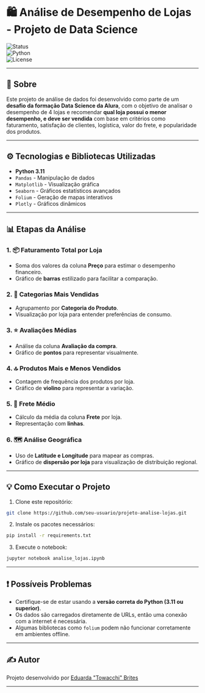 # 🛍️ Análise de Desempenho de Lojas - Projeto de Data Science

![Status](https://img.shields.io/badge/status-concluído-brightgreen)  
![Python](https://img.shields.io/badge/python-3.11-blue)  
![License](https://img.shields.io/badge/license-MIT-lightgrey)

---

## 📌 Sobre

Este projeto de análise de dados foi desenvolvido como parte de um **desafio da formação Data Science da Alura**, com o objetivo de analisar o desempenho de 4 lojas e recomendar **qual loja possui o menor desempenho, e deve ser vendida** com base em critérios como faturamento, satisfação de clientes, logística, valor do frete, e popularidade dos produtos.

---

## ⚙️ Tecnologias e Bibliotecas Utilizadas

- **Python 3.11**
- `Pandas` - Manipulação de dados
- `Matplotlib` - Visualização gráfica
- `Seaborn` - Gráficos estatísticos avançados
- `Folium` - Geração de mapas interativos
- `Plotly` - Gráficos dinâmicos 

---

## 📊 Etapas da Análise

### 1. 📦 Faturamento Total por Loja
- Soma dos valores da coluna **Preço** para estimar o desempenho financeiro.
- Gráfico de **barras** estilizado para facilitar a comparação.

### 2. 🧮 Categorias Mais Vendidas
- Agrupamento por **Categoria do Produto**.
- Visualização por loja para entender preferências de consumo.

### 3. ⭐ Avaliações Médias
- Análise da coluna **Avaliação da compra**.
- Gráfico de **pontos** para representar visualmente.

### 4. 🔝 Produtos Mais e Menos Vendidos
- Contagem de frequência dos produtos por loja.
- Gráfico de **violino** para representar a variação.

### 5. 🚚 Frete Médio
- Cálculo da média da coluna **Frete** por loja.
- Representação com **linhas**.

### 6. 🗺️ Análise Geográfica
- Uso de **Latitude e Longitude** para mapear as compras.
- Gráfico de **dispersão por loja** para visualização de distribuição regional.

---

## 💡 Como Executar o Projeto

1. Clone este repositório:

```bash
git clone https://github.com/seu-usuario/projeto-analise-lojas.git
```

2. Instale os pacotes necessários:

```bash
pip install -r requirements.txt
```

3. Execute o notebook:

```bash
jupyter notebook analise_lojas.ipynb
```

---

## ❗ Possíveis Problemas

- Certifique-se de estar usando a **versão correta do Python (3.11 ou superior)**.
- Os dados são carregados diretamente de URLs, então uma conexão com a internet é necessária.
- Algumas bibliotecas como `folium` podem não funcionar corretamente em ambientes offline.

---

## ✍️ Autor

Projeto desenvolvido por [Eduarda "Towacchi" Brites](https://github.com/Towacchi)

---
